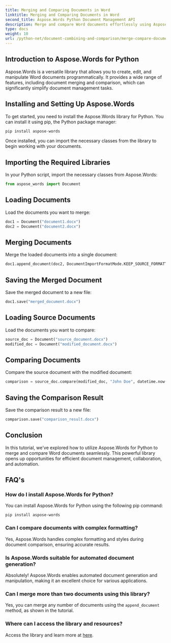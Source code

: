 ```yaml
---
title: Merging and Comparing Documents in Word
linktitle: Merging and Comparing Documents in Word
second_title: Aspose.Words Python Document Management API
description: Merge and compare Word documents effortlessly using Aspose.Words for Python. Learn how to manipulate documents, highlight differences, and automate tasks.
type: docs
weight: 10
url: /python-net/document-combining-and-comparison/merge-compare-documents/
---
```


## Introduction to Aspose.Words for Python

Aspose.Words is a versatile library that allows you to create, edit, and manipulate Word documents programmatically. It provides a wide range of features, including document merging and comparison, which can significantly simplify document management tasks.

## Installing and Setting Up Aspose.Words

To get started, you need to install the Aspose.Words library for Python. You can install it using pip, the Python package manager:

```python
pip install aspose-words
```

Once installed, you can import the necessary classes from the library to begin working with your documents.

## Importing the Required Libraries

In your Python script, import the necessary classes from Aspose.Words:

```python
from aspose_words import Document
```

## Loading Documents

Load the documents you want to merge:

```python
doc1 = Document("document1.docx")
doc2 = Document("document2.docx")
```

## Merging Documents

Merge the loaded documents into a single document:

```python
doc1.append_document(doc2, DocumentImportFormatMode.KEEP_SOURCE_FORMATTING)
```

## Saving the Merged Document

Save the merged document to a new file:

```python
doc1.save("merged_document.docx")
```

## Loading Source Documents

Load the documents you want to compare:

```python
source_doc = Document("source_document.docx")
modified_doc = Document("modified_document.docx")
```

## Comparing Documents

Compare the source document with the modified document:

```python
comparison = source_doc.compare(modified_doc, "John Doe", datetime.now())
```

## Saving the Comparison Result

Save the comparison result to a new file:

```python
comparison.save("comparison_result.docx")
```

## Conclusion

In this tutorial, we've explored how to utilize Aspose.Words for Python to merge and compare Word documents seamlessly. This powerful library opens up opportunities for efficient document management, collaboration, and automation.

## FAQ's

### How do I install Aspose.Words for Python?

You can install Aspose.Words for Python using the following pip command:
```
pip install aspose-words
```

### Can I compare documents with complex formatting?

Yes, Aspose.Words handles complex formatting and styles during document comparison, ensuring accurate results.

### Is Aspose.Words suitable for automated document generation?

Absolutely! Aspose.Words enables automated document generation and manipulation, making it an excellent choice for various applications.

### Can I merge more than two documents using this library?

Yes, you can merge any number of documents using the `append_document` method, as shown in the tutorial.

### Where can I access the library and resources?

Access the library and learn more at [here](https://releases.aspose.com/words/python/).
